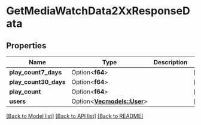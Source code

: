 # GetMediaWatchData2XxResponseData

## Properties

Name | Type | Description | Notes
------------ | ------------- | ------------- | -------------
**play_count7_days** | Option<**f64**> |  | [optional]
**play_count30_days** | Option<**f64**> |  | [optional]
**play_count** | Option<**f64**> |  | [optional]
**users** | Option<[**Vec<models::User>**](User.md)> |  | [optional]

[[Back to Model list]](../README.md#documentation-for-models) [[Back to API list]](../README.md#documentation-for-api-endpoints) [[Back to README]](../README.md)


